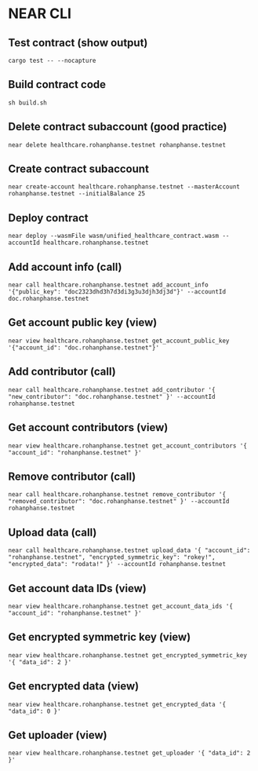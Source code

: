 # NEAR CLI

## Test contract (show output)
```
cargo test -- --nocapture
```

## Build contract code
```
sh build.sh
```

## Delete contract subaccount (good practice)
```
near delete healthcare.rohanphanse.testnet rohanphanse.testnet
```

## Create contract subaccount
```
near create-account healthcare.rohanphanse.testnet --masterAccount rohanphanse.testnet --initialBalance 25
```

## Deploy contract
```
near deploy --wasmFile wasm/unified_healthcare_contract.wasm --accountId healthcare.rohanphanse.testnet
```

## Add account info (call)
```
near call healthcare.rohanphanse.testnet add_account_info '{"public_key": "doc2323dhd3h7d3di3g3u3djh3dj3d"}' --accountId doc.rohanphanse.testnet
```

## Get account public key (view)
```
near view healthcare.rohanphanse.testnet get_account_public_key '{"account_id": "doc.rohanphanse.testnet"}'
```

## Add contributor (call)
```
near call healthcare.rohanphanse.testnet add_contributor '{ "new_contributor": "doc.rohanphanse.testnet" }' --accountId rohanphanse.testnet
```

## Get account contributors (view)
```
near view healthcare.rohanphanse.testnet get_account_contributors '{ "account_id": "rohanphanse.testnet" }'
```

## Remove contributor (call)
```
near call healthcare.rohanphanse.testnet remove_contributor '{ "removed_contributor": "doc.rohanphanse.testnet" }' --accountId rohanphanse.testnet
```

## Upload data (call)
```
near call healthcare.rohanphanse.testnet upload_data '{ "account_id": "rohanphanse.testnet", "encrypted_symmetric_key": "rokey!", "encrypted_data": "rodata!" }' --accountId rohanphanse.testnet
```

## Get account data IDs (view)
```
near view healthcare.rohanphanse.testnet get_account_data_ids '{ "account_id": "rohanphanse.testnet" }'
```

## Get encrypted symmetric key (view)
```
near view healthcare.rohanphanse.testnet get_encrypted_symmetric_key '{ "data_id": 2 }'
```

## Get encrypted data (view)
```
near view healthcare.rohanphanse.testnet get_encrypted_data '{ "data_id": 0 }'
```

## Get uploader (view)
```
near view healthcare.rohanphanse.testnet get_uploader '{ "data_id": 2 }'
```
